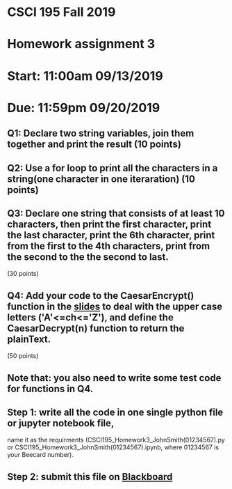 # CSCI 195 Fall 2019
# Homework assignment 3
# Start: 11:00am 09/13/2019
# Due:   11:59pm 09/20/2019 

##   
## Q1: Declare two string variables, join them together and print the result (10 points)
## Q2: Use a for loop to print all the characters in a string(one character in one iteraration) (10 points)
## Q3: Declare one string that consists of at least 10 characters, then print the first character, print the last character, print the 6th character, print from the first to the 4th characters, print from the second to the the second to last.
(30 points)
## Q4: Add your code to the CaesarEncrypt() function in the [slides](https://github.com/ZhangNingSAU/Fall-2019-CSCI-195-Programming-I/blob/master/Lectures/Chapter3.ipynb) to deal with the upper case letters ('A'<=ch<='Z'), and define the CaesarDecrypt(n) function to return the plainText.
(50 points)

## Note that: you also need to write some test code for functions in Q4.

## Step 1: write all the code in one single **python file** or **jupyter notebook file**, 
   name it as the requirments (CSCI195_Homework3_JohnSmith(01234567).py or CSCI195_Homework3_JohnSmith(01234567).ipynb, where
   01234567 is your Beecard number).
## Step 2: submit this file on [Blackboard](https://blackboard.sau.edu)



